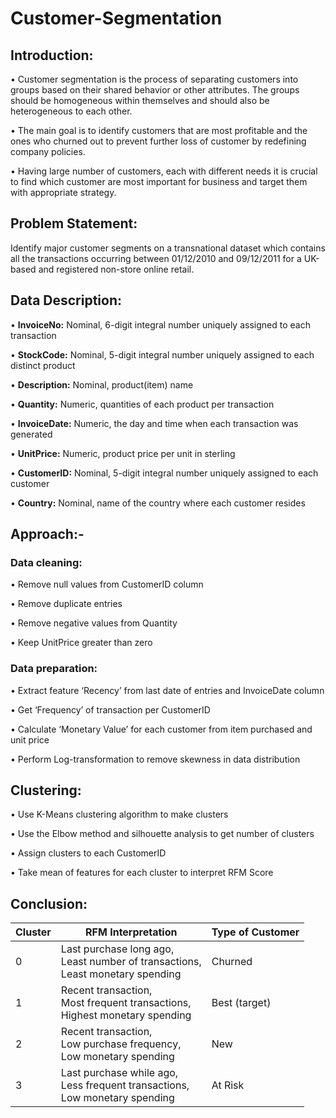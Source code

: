 # Customer-Segmentation

## Introduction:
•	Customer segmentation is the process of separating customers into groups based on their shared behavior or other attributes. The groups should be homogeneous within themselves and should also be heterogeneous to each other.

•	The main goal is to identify customers that are most profitable and the ones who churned out to prevent further loss of customer by redefining company policies.

•	Having large number of customers, each with different needs it is crucial to find which customer are most important for business and target them with appropriate strategy.

## Problem Statement:
Identify major customer segments on a transnational dataset which contains all the transactions occurring between 01/12/2010 and 09/12/2011 for a UK-based and registered non-store online retail.

## Data Description:
•	**InvoiceNo:** Nominal, 6-digit integral number uniquely assigned to each transaction

•	**StockCode:** Nominal, 5-digit integral number uniquely assigned to each distinct product

•	**Description:** Nominal, product(item) name

•	**Quantity:** Numeric, quantities of each product per transaction

•	**InvoiceDate:** Numeric, the day and time when each transaction was generated

•	**UnitPrice:** Numeric, product price per unit in sterling

•	**CustomerID:** Nominal, 5-digit integral number uniquely assigned to each customer

•	**Country:** Nominal, name of the country where each customer resides

## Approach:-
### Data cleaning:
•	Remove null values from CustomerID column

•	Remove duplicate entries

•	Remove negative values from Quantity

•	Keep UnitPrice greater than zero

### Data preparation:
•	Extract feature ‘Recency’ from last date of entries and InvoiceDate column

•	Get ‘Frequency’ of transaction per CustomerID

•	Calculate ‘Monetary Value’ for each customer from item purchased and unit price 

•	Perform Log-transformation to remove skewness in data distribution

## Clustering:
•	Use K-Means clustering algorithm to make clusters

•	Use the Elbow method and silhouette analysis to get number of clusters

•	Assign clusters to each CustomerID

•	Take mean of features for each cluster to interpret RFM Score 

## Conclusion:

|Cluster|RFM Interpretation|Type of Customer|
|---|---|---|
|0 |Last purchase long ago, <br />Least number of transactions, <br />Least monetary spending	|Churned|
|1 |Recent transaction, <br />Most frequent transactions, <br />Highest monetary spending |Best (target)|
|2 |Recent transaction, <br />Low purchase frequency, <br />Low monetary spending	|New|
|3 |Last purchase while ago, <br/>Less frequent transactions, <br />Low monetary spending	|At Risk|
